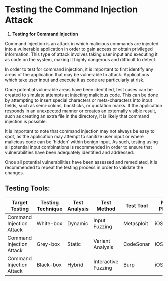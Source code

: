 # Testing the Command Injection Attack 

1. **Testing for Command Injection**

Command Injection is an attack in which malicious commands are injected into a vulnerable application in order to gain access or obtain privileged information. This type of attack involves taking user input and executing it as code on the system, making it highly dangerous and difficult to detect.

In order to test for command injection, it is important to first identify any areas of the application that may be vulnerable to attack. Applications which take user input and execute it as code are particularly at risk.

Once potential vulnerable areas have been identified, test cases can be created to simulate attempts at injecting malicious code. This can be done by attempting to insert special characters or meta-characters into input fields, such as semi-colons, backticks, or quotation marks. If the application responds in an unexpected manner or creates an externally visible result, such as creating an extra file in the directory, it is likely that command injection is possible.

It is important to note that command injection may not always be easy to spot, as the application may attempt to sanitize user input or where malicious code can be 'hidden' within benign input. As such, testing using all potential input combinations is recommended in order to ensure that vulnerabilities have been adequately identified and addressed.

Once all potential vulnerabilities have been assessed and remediated, it is recommended to repeat the testing process in order to validate the changes.

## Testing Tools: 

Target Testing | Testing Technique | Test Analysis | Test Method | Test Tool | Mobile Platform 
--- | --- | --- | --- | --- | ---
Command Injection Attack | White-box | Dynamic | Input Fuzzing | Metasploit | iOS/Android
Command Injection Attack | Grey-box | Static | Variant Analysis | CodeSonar | iOS/Android 
Command Injection Attack | Black-box | Hybrid | Interactive Fuzzing | Burp | iOS/Android